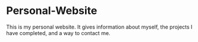 # Personal-Website

This is my personal website.  It gives information about myself, the projects I have completed, and a way to contact me.
